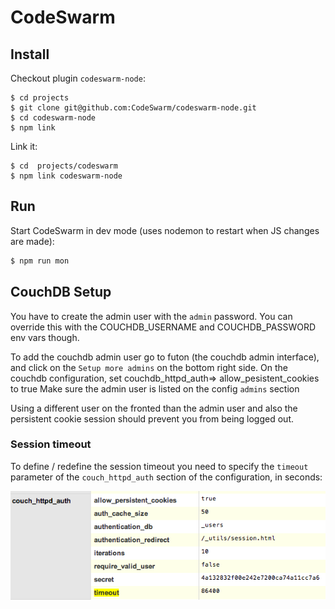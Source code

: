 # CodeSwarm

## Install

Checkout plugin `codeswarm-node`:

```
$ cd projects
$ git clone git@github.com:CodeSwarm/codeswarm-node.git
$ cd codeswarm-node
$ npm link
```

Link it:

```
$ cd  projects/codeswarm
$ npm link codeswarm-node
```

## Run

Start CodeSwarm in dev mode (uses nodemon to restart when JS changes are made):

```bash
$ npm run mon
```


## CouchDB Setup

You have to create the admin user with the `admin` password. You can override this with the COUCHDB_USERNAME and COUCHDB_PASSWORD env vars though.

To add the couchdb admin user go to futon (the couchdb admin interface), and click on the `Setup more admins` on the bottom right side.
On the couchdb configuration, set couchdb_httpd_auth=> allow_pesistent_cookies to true
Make sure the admin user is listed on the config `admins` section

Using a different user on the fronted than the admin user and also the persistent cookie session should prevent you from being logged out.

### Session timeout

To define / redefine the session timeout you need to specify the `timeout` parameter of the `couch_httpd_auth` section of the configuration, in seconds:

![session timeout](docs/images/session_timeout.png)